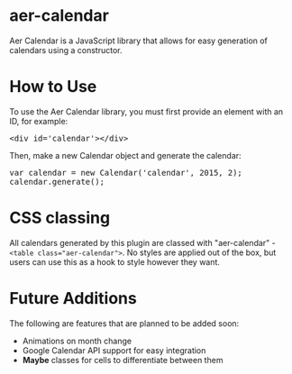 # aer-calendar

Aer Calendar is a JavaScript library that allows for easy generation of calendars using a constructor.

# How to Use
To use the Aer Calendar library, you must first provide an element with an ID, for example:
<pre>&lt;div id=&#39;calendar&#39;&gt;&lt;&#47;div&gt;</pre>
Then, make a new Calendar object and generate the calendar:
<pre>
var calendar = new Calendar('calendar', 2015, 2);
calendar.generate();
</pre>

# CSS classing
All calendars generated by this plugin are classed with "aer-calendar" - <code>&lt;table class=&quot;aer-calendar&quot;&gt;</code>. No styles are applied out of the box, but users can use this as a hook to style however they want.

# Future Additions
The following are features that are planned to be added soon:

- Animations on month change
- Google Calendar API support for easy integration
- **Maybe** classes for cells to differentiate between them
